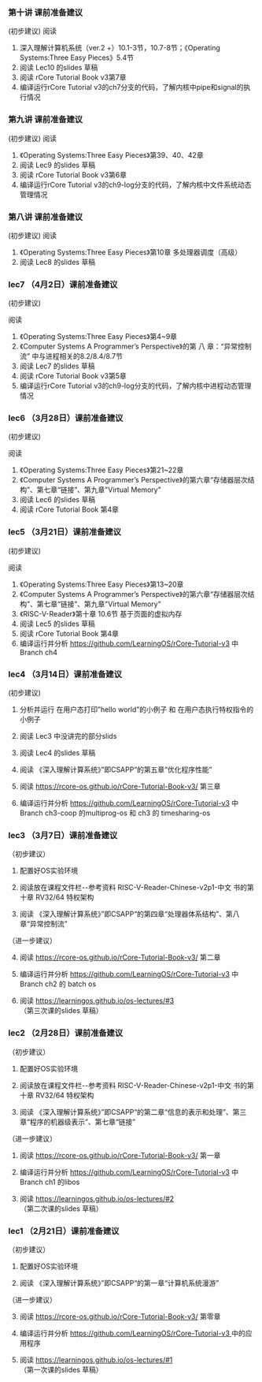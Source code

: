 ### 第十讲 课前准备建议
(初步建议)
阅读
1. 深入理解计算机系统（ver.2 +）10.1-3节，10.7-8节；《Operating Systems:Three Easy Pieces》5.4节
1. 阅读 Lec10 的slides 草稿
2. 阅读 rCore Tutorial Book v3第7章
3. 编译运行rCore Tutorial v3的ch7分支的代码，了解内核中pipe和signal的执行情况

### 第九讲 课前准备建议
(初步建议)
阅读
1. 《Operating Systems:Three Easy Pieces》第39、40、42章
2. 阅读 Lec9 的slides 草稿
3. 阅读 rCore Tutorial Book v3第6章
4. 编译运行rCore Tutorial v3的ch9-log分支的代码，了解内核中文件系统动态管理情况

### 第八讲 课前准备建议
(初步建议)
阅读
1. 《Operating Systems:Three Easy Pieces》第10章 多处理器调度（高级）
2. 阅读 Lec8 的slides 草稿

### lec7 （4月2日）课前准备建议
(初步建议)

阅读
1. 《Operating Systems:Three Easy Pieces》第4~9章
2. 《Computer Systems A Programmer’s Perspective》的第 八 章：“异常控制流” 中与进程相关的8.2/8.4/8.7节
3. 阅读 Lec7 的slides 草稿
4. 阅读 rCore Tutorial Book v3第5章
5. 编译运行rCore Tutorial v3的ch9-log分支的代码，了解内核中进程动态管理情况

### lec6 （3月28日）课前准备建议

(初步建议)

阅读
1. 《Operating Systems:Three Easy Pieces》第21~22章
2. 《Computer Systems A Programmer’s Perspective》的第六章“存储器层次结构”、第七章“链接”、第九章"Virtual Memory"
3. 阅读 Lec6 的slides 草稿
4. 阅读 rCore Tutorial Book 第4章


### lec5 （3月21日）课前准备建议

(初步建议)

阅读
1. 《Operating Systems:Three Easy Pieces》第13~20章
2. 《Computer Systems A Programmer’s Perspective》的第六章“存储器层次结构”、第七章“链接”、第九章"Virtual Memory"
3. 《RISC-V-Reader》第十章 10.6节 基于页面的虚拟内存
4. 阅读 Lec5 的slides 草稿
5. 阅读 rCore Tutorial Book 第4章
6. 编译运行并分析 https://github.com/LearningOS/rCore-Tutorial-v3 中 Branch ch4
   

### lec4 （3月14日）课前准备建议

(初步建议)

1.  分析并运行 在用户态打印”hello world”的小例子  和  在用户态执行特权指令的小例子 

2. 阅读 Lec3 中没讲完的部分slids

3. 阅读 Lec4 的slides 草稿

4. 阅读 《深入理解计算系统》”即CSAPP“的第五章“优化程序性能”

5. 阅读 https://rcore-os.github.io/rCore-Tutorial-Book-v3/  第三章

6. 编译运行并分析 https://github.com/LearningOS/rCore-Tutorial-v3 中 Branch ch3-coop 的multiprog-os 和 ch3 的 timesharing-os
 
### lec3 （3月7日）课前准备建议

（初步建议）

1.  配置好OS实验环境

2. 阅读放在课程文件栏--参考资料 RISC-V-Reader-Chinese-v2p1-中文 书的第十章 RV32/64 特权架构

3. 阅读 《深入理解计算系统》”即CSAPP“的第四章“处理器体系结构”、第八章“异常控制流”

（进一步建议）

4. 阅读 https://rcore-os.github.io/rCore-Tutorial-Book-v3/  第二章

5. 编译运行并分析 https://github.com/LearningOS/rCore-Tutorial-v3 中 Branch  ch2 的 batch os

6. 阅读 https://learningos.github.io/os-lectures/#3 （第三次课的slides 草稿）

### lec2 （2月28日）课前准备建议

（初步建议）

1.  配置好OS实验环境

2. 阅读放在课程文件栏--参考资料 RISC-V-Reader-Chinese-v2p1-中文 书的第十章 RV32/64 特权架构

3. 阅读 《深入理解计算系统》”即CSAPP“的第二章“信息的表示和处理”、第三章“程序的机器级表示”、第七章“链接”

（进一步建议）

1. 阅读 https://rcore-os.github.io/rCore-Tutorial-Book-v3/  第一章

2. 编译运行并分析 https://github.com/LearningOS/rCore-Tutorial-v3 中 Branch ch1 的libos

3. 阅读 https://learningos.github.io/os-lectures/#2 （第二次课的slides 草稿）

### lec1 （2月21日）课前准备建议

（初步建议）

1.  配置好OS实验环境

2. 阅读 《深入理解计算系统》”即CSAPP“的第一章“计算机系统漫游”

（进一步建议）

3. 阅读 https://rcore-os.github.io/rCore-Tutorial-Book-v3/  第零章

4. 编译运行并分析 [https://github.com/LearningOS/rCore-Tutorial-v3 ](https://github.com/chyyuu/xv6-lab-2021)中的应用程序

5. 阅读 https://learningos.github.io/os-lectures/#1 （第一次课的slides 草稿）